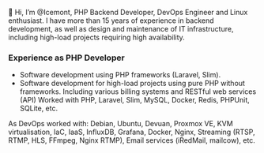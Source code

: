 👋 Hi, I’m @Icemont, PHP Backend Developer, DevOps Engineer and Linux enthusiast. 
I have more than 15 years of experience in backend development, as well as design and maintenance of IT infrastructure, including high-load projects requiring high availability.

### Experience as PHP Developer
- Software development using PHP frameworks (Laravel, Slim).
- Software development for high-load projects using pure PHP without frameworks. Including various billing systems and RESTful web services (API)
Worked with PHP, Laravel, Slim, MySQL, Docker, Redis, PHPUnit, SQLite, etc.

As DevOps worked with: Debian, Ubuntu, Devuan, Proxmox VE, KVM virtualisation, IaC, IaaS, InfluxDB, Grafana, Docker, Nginx, Streaming (RTSP, RTMP, HLS, FFmpeg, Nginx RTMP), Email services (iRedMail, mailcow), etc.
